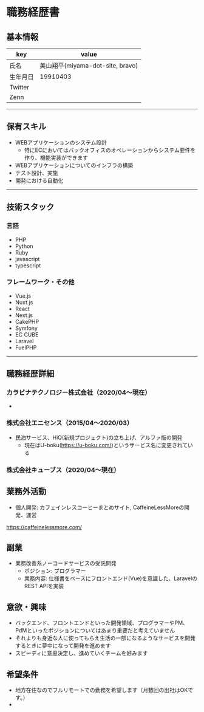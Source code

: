 # 職務経歴書

## 基本情報

|key|value|
|---|---|
|氏名|美山翔平(miyama-dot-site, bravo)|
|生年月日|19910403|
|Twitter||
|Zenn||

---

## 保有スキル

- WEBアプリケーションのシステム設計
    - 特にECにおいてはバックオフィスのオペレーションからシステム要件を作り、機能実装ができます
- WEBアプリケーションについてのインフラの構築
- テスト設計、実施
- 開発における自動化


---

## 技術スタック

### 言語

- PHP
- Python
- Ruby
- javascript
- typescript

### フレームワーク・その他

- Vue.js
- Nuxt.js
- React
- Next.js
- CakePHP
- Symfony
- EC CUBE
- Laravel
- FuelPHP

---

## 職務経歴詳細

### カラビナテクノロジー株式会社（2020/04〜現在）


- 

### 株式会社エニセンス（2015/04〜2020/03）

- 民泊サービス、HiQ(新規プロジェクト)の立ち上げ、アルファ版の開発
    - 現在はU-boku(https://u-boku.com/)というサービス名に変更されている
### 株式会社キューブス（2020/04〜現在）

## 業務外活動

- 個人開発: カフェインレスコーヒーまとめサイト, CaffeineLessMoreの開発、運営

https://caffeinelessmore.com/

## 副業


- 業務改善系ノーコードサービスの受託開発
    - ポジション: プログラマー
    - 業務内容: 仕様書をベースにフロントエンド(Vue)を意識した、LaravelのREST APIを実装


## 意欲・興味

- バックエンド、フロントエンドといった開発領域、プログラマーやPM、PdMといったポジションについてはあまり重要だと考えていません
- それよりも身近な人に使ってもらえ生活の一部になるようなサービスを開発するときに夢中になって開発を進めます
- スピーディに意思決定し、進めていくチームを好みます



## 希望条件

- 地方在住なのでフルリモートでの勤務を希望します（月数回の出社はOKです。）
- 
